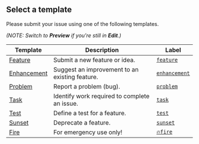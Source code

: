 ## Select a template
Please submit your issue using one of the following templates. 

_(NOTE: Switch to **Preview** if you're still in **Edit**.)_

|Template|Description|Label|
|---|---|---|
|[Feature](https://github.com/mikegfisher/feedback/issues/new?template=feature.md&labels=feature)|Submit a new feature or idea.|[`feature`](https://github.com/mikegfisher/feedback/labels/feature)|
|[Enhancement](https://github.com/mikegfisher/feedback/issues/new?template=enhancement.md&labels=enhancement)|Suggest an improvement to an existing feature.|[`enhancement`](https://github.com/mikegfisher/feedback/labels/enhancement)|
|[Problem](https://github.com/mikegfisher/feedback/issues/new?template=problem.md&labels=problem)|Report a problem (bug).|[`problem`](https://github.com/mikegfisher/feedback/labels/problem)|
|[Task](https://github.com/mikegfisher/feedback/issues/new?template=task.md&labels=task)|Identify work required to complete an issue.|[`task`](https://github.com/mikegfisher/feedback/labels/task)|
|[Test](https://github.com/mikegfisher/feedback/issues/new?template=test.md&labels=test)|Define a test for a feature.|[`test`](https://github.com/mikegfisher/feedback/labels/test)|
|[Sunset](https://github.com/mikegfisher/feedback/issues/new?template=sunset.md&labels=sunset)|Deprecate a feature.|[`sunset`](https://github.com/mikegfisher/feedback/labels/sunset)|
|[Fire](https://github.com/mikegfisher/feedback/issues/new?template=fire.md&labels=🔥fire)|For emergency use only!|[`🔥fire`](https://github.com/mikegfisher/feedback/labels/🔥fire)|
